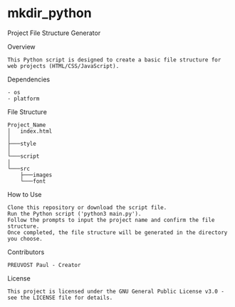 # mkdir_python
Project File Structure Generator

Overview

    This Python script is designed to create a basic file structure for web projects (HTML/CSS/JavaScript).


Dependencies

    - os
    - platform


File Structure

    Project_Name
    │   index.html
    │
    ├───style
    │
    └───script
    │
    └───src
        ├───images
        └───font
    

How to Use

    Clone this repository or download the script file.
    Run the Python script ('python3 main.py').
    Follow the prompts to input the project name and confirm the file structure.
    Once completed, the file structure will be generated in the directory you choose.


Contributors

    PREUVOST Paul - Creator

License

    This project is licensed under the GNU General Public License v3.0 - see the LICENSE file for details.

